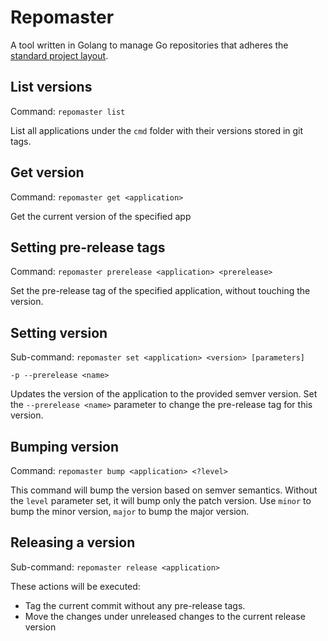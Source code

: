 # Repomaster

A tool written in Golang to manage Go repositories that adheres the [standard project layout](https://github.com/golang-standards/project-layout).

## List versions

Command: `repomaster list`

List all applications under the `cmd` folder with their versions stored in git tags.

## Get version

Command: `repomaster get <application>`

Get the current version of the specified app

## Setting pre-release tags 

Command: `repomaster prerelease <application> <prerelease>`

Set the pre-release tag of the specified application, without touching the version.

## Setting version

Sub-command: `repomaster set <application> <version> [parameters]`

`-p --prerelease <name>`

Updates the version of the application to the provided semver version. Set the `--prerelease <name>` parameter to change the pre-release tag for this version.

## Bumping version

Command: `repomaster bump <application> <?level>`

This command will bump the version based on semver semantics. Without the `level` parameter set, it will bump only the patch version. Use `minor` to bump the minor version, `major` to bump the major version.

## Releasing a version

Sub-command: `repomaster release <application>`

These actions will be executed:
- Tag the current commit without any pre-release tags.
- Move the changes under unreleased changes to the current release version
